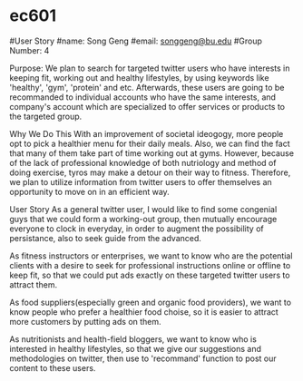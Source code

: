 # ec601
#User Story
#name: Song Geng
#email: songgeng@bu.edu
#Group Number: 4

Purpose:
We plan to search for targeted twitter users who have interests in keeping fit, working out and healthy lifestyles, by using keywords like 'healthy', 'gym', 'protein' and etc. Afterwards, these users are going to be recommanded to individual accounts who have the same interests, and company's account which are specialized to offer services or products to the targeted group.

Why We Do This
With an improvement of societal ideogogy, more people opt to pick a healthier menu for their daily meals. Also, we can find the fact that many of them take part of time working out at gyms. However, because of the lack of professional knowledge of both nutriology and method of doing exercise, tyros may make a detour on their way to fitness. Therefore, we plan to utilize information from twitter users to offer themselves an opportunity to move on in an efficient way.

User Story
As a general twitter user, I would like to find some congenial guys that we could form a working-out group, then mutually encourage everyone to clock in everyday, in order to augment the possibility of persistance, also to seek guide from the advanced.

As fitness instructors or enterprises, we want to know who are the potential clients with a desire to seek for professional instructions online or offline to keep fit, so that we could put ads exactly on these targeted twitter users to attract them.

As food suppliers(especially green and organic food providers), we want to know people who prefer a healthier food choise, so it is easier to attract more customers by putting ads on them.

As nutritionists and health-field bloggers, we want to know who is interested in healthy lifestyles, so that we give our suggestions and methodologies on twitter, then use to 'recommand' function to post our content to these users.
